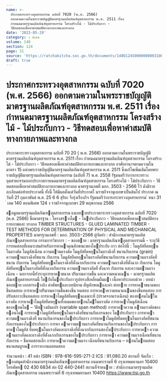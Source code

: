 ```yaml
---
name: >-
  ประกาศกระทรวงอุตสาหกรรม ฉบับที่ 7020 (พ.ศ. 2566)
  ออกตามความในพระราชบัญญัติมาตรฐานผลิตภัณฑ์อุตสาหกรรม พ.ศ. 2511 เรื่อง
  กำหนดมาตรฐานผลิตภัณฑ์อุตสาหกรรม โครงสร้างไม้ - ไม้ประกับกาว -
  วิธีทดสอบเพื่อหาค่าสมบัติทางกายภาพและทางกล
date: '2023-05-29'
category: ง พิเศษ
volume: 140
section: 124
page: 31
source: 'https://ratchakitcha.soc.go.th/documents/140D124S0000000003100.pdf'
draft: true
---
```


# ประกาศกระทรวงอุตสาหกรรม ฉบับที่ 7020 (พ.ศ. 2566) ออกตามความในพระราชบัญญัติมาตรฐานผลิตภัณฑ์อุตสาหกรรม พ.ศ. 2511 เรื่อง กำหนดมาตรฐานผลิตภัณฑ์อุตสาหกรรม โครงสร้างไม้ - ไม้ประกับกาว - วิธีทดสอบเพื่อหาค่าสมบัติทางกายภาพและทางกล

ประกาศกระทรวงอุตสาหกรรม ฉบับที่ 70 20 ( พ.ศ. 2566) ออกตามความในพระราชบัญญัติมาตรฐานผลิตภัณฑ์อุตสาหกรรม พ.ศ. 2511 เรื่อง กำหนดมาตรฐานผลิตภัณฑ์อุตสาหกรรม โครงสร้างไม้ - ไม้ประกับกาว - วิธีทดสอบเพื่อหาค่าสมบัติทางกายภาพและทางกล อาศัยอานาจตามความในมาตรา 15 แห่งพระราชบัญญัติมาตรฐานผลิตภัณฑ์อุตสาหกรรม พ.ศ. 2511 ซึ่งแก้ไขเพิ่มเติมโดยพระราชบัญญัติมาตรฐานผลิตภัณฑ์อุตสาหกรรม (ฉบับที่ 7) พ.ศ. 2558 รัฐมนตรีว่าการกระทรวงอุตสาหกรรมออกประกาศกาหนดมาตรฐานผลิตภัณฑ์อุตสาหกรรม โครงสร้างไม้ - ไม้ประกับกาว - วิธีทดสอบเพื่อหาค่าสมบัติทางกายภาพและทางกล มาตรฐานเลขที่ มอก. 3503 - 2566 ไว้ ดังมีรายละเอียดต่อท้ายประกาศนี้ ทั้งนี้ ให้มีผลตั้งแต่วันที่ประกาศใ นราชกิจจานุเบกษาเป็นต้นไป ประกาศ ณ วันที่ 21 กุมภาพันธ์ พ.ศ. 25 6 6 สุริยะ จึงรุ่งเรืองกิจ รัฐมนตรีว่าการกระทรวงอุตสาหกรรม ้ หนา 31 ่ เลม 140 ตอนพิเศษ 124 ง ราชกิจจานุเบกษา 29 พฤษภาคม 2566

ขอมูลมาตรฐานผลิตภัณฑอุตสาหกรรม แนบทายประกาศกระทรวงอุตสาหกรรม ฉบับที่ 7020 (พ.ศ. 2566) ชื่อมาตรฐาน : โครงสรางไม - ไมประกับกาว - วิธีทดสอบเพื่อหาคาสมบัติทางกายภาพและ ทางกล TIMBER STRUCTURES - GLUED LAMINATED TIMBER - TEST METHODS FOR DETERMINATION OF PHYSICAL AND MECHANICAL PROPERTIES มาตรฐานเลขที่ : มอก. 3503−2566 ผู้จัดทํา : สํานักงานมาตรฐานผลิตภัณฑอุตสาหกรรม กรรมการวิชาการ : - ขอบขาย : มาตรฐานผลิตภัณฑอุตสาหกรรมนี้ - ระบุวิธีการทดสอบที่เหมาะสมสําหรับการหาคาคุณลักษณะของไมประกับ กาว ต่อไปนี้ : โมดูลัสยืดหยุนในแรงดัด โมดูลัสเฉือน ความตานแรงดัด โมดูลัสยืดหยุนในแรงดึงที่ ขนานกับเกรน (grain) ความตานแรงดึงที่ขนาน กับเกรน โมดูลัสยืดหยุนในแรงอัดที่ขนานกับเกรน ความตานแรงอัดที่ขนาน กับเกรน โมดูลัสยืดหยุนในแรงดึงที่ตั้งฉากกับเกรน ความตานแรงดึงที่ตั้งฉาก กับเกรน โมดูลัสยืดหยุนในแรงอัดที่ตั้งฉากกับเกรน ความตานแรงอัดที่ ตั้งฉาก กับเกรน และความตานแรงเฉือน - นอกจากนี้ยังระบุการหาคาขนาด ปริมาณความชื้น และความหนาแนน - มาตรฐานผลิตภัณฑอุตสาหกรรมนี้ ใชกับไมประกับกาวรูปทรงสี่เหลี่ยมผืนผา เนื้อหาประกอบด้วย : บทนํา ขอบขาย เอกสารอางอิง คําศัพทและบทนิยาม สัญลักษณและคํา ต่อทาย การหาคาขนาดของชิ้นทดสอบ การหาคาปริมาณความชื้นของชิ้น ทดสอบ การหาคาความหนาแนนของชิ้นทดสอบ การปรับสภาวะชิ้นทดสอบ การหาคาโมดูลัสยืดหยุนเฉพาะที่ (ปราศจากแรงเฉือน) ของทอนไมในแรงดัด การหาคาโมดูลัสยืดหยุนทั้งหมดของทอนไมในแรงดัด การหาคาโมดูลัสเฉือน ของทอนไม – วิธีชวงผันแปร (variable span method) การหาคาความ ตานแรงดัดของทอนไม การหาคาโมดูลัสยืดหยุนในแรงดึงที่ขนานกับเกรนของ ไมประกับกาว การหาคาความตานแรงดึงที่ ขนานกับเกรนของไมประกับกาว การหาคาโมดูลัสยืดหยุนในแรงอัดที่ขนานกับเกรนของไมประกับกาว การหา คาความตานแรงอัดที่ขนานกับเกรนของไมประกับกาว การหาคาโมดูลัส ยืดหยุนในแรงอัดและแรงดึงที่ตั้งฉากกับเกรนของไมประกับกาว การหาคา ความตานแรงอัดและแรงดึงที่ตั้งฉากกับเกรนของไมประกับกาว การหาคา ความตานแรงเฉือนที่ขนานกับเกรน – ชิ้นทดสอบเล็ก การหาคาความตานแรง เฉือนที่ขนานกับเกรน – ทอนไมทดสอบขนาดสมบูรณ การรายงานผลทดสอบ

จํานวนหน้า : 41 หน้า ISBN : 978-616-595-271-2 ICS : 91.080.20 สถานที่ จัดเก็บ : หองสมุดสํานักงานมาตรฐานผลิตภัณฑอุตสาหกรรม ถนนพระรามที่ 6 กรุงเทพมหานคร 10400 โทรศัพท 02 430 6834 ต่อ 02 440-2441 สถานที่จําหนาย : สํานักงานมาตรฐานผลิตภัณฑอุตสาหกรรม ถนนพระรามที่ 6 กรุงเทพมหานคร 10400 https://www.tisi.go.th
